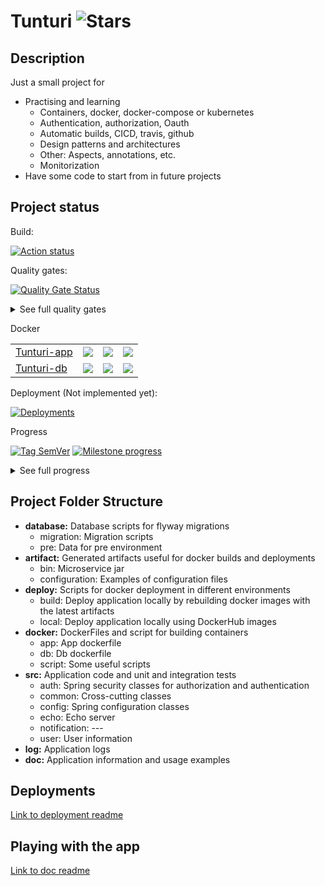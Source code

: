 # Tunturi ![Stars](https://img.shields.io/github/stars/algalopez/tunturi?style=social)

## Description

Just a small project for 

  * Practising and learning
    * Containers, docker, docker-compose or kubernetes
    * Authentication, authorization, Oauth
    * Automatic builds, CICD, travis, github
    * Design patterns and architectures
    * Other: Aspects, annotations, etc.
    * Monitorization
  * Have some code to start from in future projects

## Project status

Build: 

[![Action status](https://github.com/algalopez/tunturi/workflows/Tunturi%20CICD%20Pipeline/badge.svg)](https://github.com/algalopez/tunturi/actions)

Quality gates: 

[![Quality Gate Status](https://sonarcloud.io/api/project_badges/measure?project=Tunturi&metric=alert_status)](https://sonarcloud.io/dashboard?id=Tunturi)

<details>
<summary>See full quality gates</summary>

[![Quality Gate Status (%)](https://sonarcloud.io/api/project_badges/measure?project=Tunturi&metric=alert_status)](https://sonarcloud.io/dashboard?id=Tunturi)
[![bugs (%)](https://sonarcloud.io/api/project_badges/measure?project=Tunturi&metric=bugs)](https://sonarcloud.io/component_measures?id=Tunturi&metric=bugs)
[![code_smells (%)](https://sonarcloud.io/api/project_badges/measure?project=Tunturi&metric=code_smells)](https://sonarcloud.io/component_measures?id=Tunturi&metric=code_smells)
[![coverage (%)](https://sonarcloud.io/api/project_badges/measure?project=Tunturi&metric=coverage)](https://sonarcloud.io/component_measures?id=Tunturi&metric=coverage)
[![duplicated_lines_density (%)](https://sonarcloud.io/api/project_badges/measure?project=Tunturi&metric=duplicated_lines_density)](https://sonarcloud.io/component_measures?id=Tunturi&metric=duplicated_lines_density)
[![ncloc (%)](https://sonarcloud.io/api/project_badges/measure?project=Tunturi&metric=ncloc)](https://sonarcloud.io/component_measures?id=Tunturi&metric=ncloc)
[![sqale_rating (%)](https://sonarcloud.io/api/project_badges/measure?project=Tunturi&metric=sqale_rating)](https://sonarcloud.io/component_measures?id=Tunturi&metric=sqale_rating)
[![reliability_rating (%)](https://sonarcloud.io/api/project_badges/measure?project=Tunturi&metric=reliability_rating)](https://sonarcloud.io/component_measures?id=Tunturi&metric=reliability_rating)
[![security_rating (%)](https://sonarcloud.io/api/project_badges/measure?project=Tunturi&metric=security_rating)](https://sonarcloud.io/component_measures?id=Tunturi&metric=security_rating)
[![sqale_index (%)](https://sonarcloud.io/api/project_badges/measure?project=Tunturi&metric=sqale_index)](https://sonarcloud.io/component_measures?id=Tunturi&metric=sqale_index)
[![vulnerabilities (%)](https://sonarcloud.io/api/project_badges/measure?project=Tunturi&metric=vulnerabilities)](https://sonarcloud.io/component_measures?id=Tunturi&metric=vulnerabilities)

</details>

Docker

|                                                                             |                                                                       |                                                                |                                                                                |
| --------------------------------------------------------------------------- | --------------------------------------------------------------------- | -------------------------------------------------------------- | ------------------------------------------------------------------------------ |
|[Tunturi-app](https://hub.docker.com/repository/docker/algalopez/tunturi-app)| ![](https://img.shields.io/docker/v/algalopez/tunturi-app?color=blue) | ![](https://img.shields.io/docker/pulls/algalopez/tunturi-app) | ![](https://img.shields.io/docker/image-size/algalopez/tunturi-app?color=blue) |
|[Tunturi-db](https://hub.docker.com/repository/docker/algalopez/tunturi-db)  | ![](https://img.shields.io/docker/v/algalopez/tunturi-db?color=blue)  | ![](https://img.shields.io/docker/pulls/algalopez/tunturi-db)  | ![](https://img.shields.io/docker/image-size/algalopez/tunturi-db?color=blue)  |

Deployment (Not implemented yet): 

[![Deployments](https://img.shields.io/github/deployments/algalopez/tunturi/tunturi)]()

Progress

[![Tag SemVer](https://img.shields.io/github/v/tag/algalopez/tunturi)]()
[![Milestone progress](https://img.shields.io/github/milestones/progress/algalopez/tunturi/1?label=milestone%201.0.0&color=yellow)]()

<details>
<summary>See full progress</summary>

[![Tag SemVer](https://img.shields.io/github/v/tag/algalopez/tunturi)]()
[![Milestone progress](https://img.shields.io/github/milestones/progress/algalopez/tunturi/1?label=milestone%201.0.0&color=yellow)]()

[![Open issues](https://img.shields.io/github/issues-raw/algalopez/tunturi?color=yellow)]()
[![Closed issues](https://img.shields.io/github/issues-closed-raw/algalopez/tunturi?color=yellow)]()
[![Open PR](https://img.shields.io/github/issues-pr-raw/algalopez/tunturi?color=yellow)]()

[![Commits since tag](https://img.shields.io/github/commits-since/algalopez/tunturi/1.0.0/develop)]()
[![Commit activity](https://img.shields.io/github/commit-activity/y/algalopez/tunturi)]()
[![Contributors](https://img.shields.io/github/contributors/algalopez/tunturi)]()

</details>

## Project Folder Structure

* **database:** Database scripts for flyway migrations
    * migration: Migration scripts
    * pre: Data for pre environment
* **artifact:** Generated artifacts useful for docker builds and deployments
    * bin: Microservice jar
    * configuration: Examples of configuration files 
* **deploy:** Scripts for docker deployment in different environments 
    * build: Deploy application locally by rebuilding docker images with the latest artifacts 
    * local: Deploy application locally using DockerHub images
* **docker:** DockerFiles and script for building containers
    * app: App dockerfile
    * db: Db dockerfile
    * script: Some useful scripts
* **src:** Application code and unit and integration tests
    * auth: Spring security classes for authorization and authentication
    * common: Cross-cutting classes
    * config: Spring configuration classes
    * echo: Echo server
    * notification: ---
    * user: User information
* **log:** Application logs
* **doc:** Application information and usage examples

## Deployments

[Link to deployment readme](deploy/README.md)

## Playing with the app

[Link to doc readme](doc/README.md)
